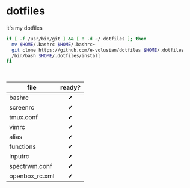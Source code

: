 # dotfiles
it's my dotfiles

```bash
if [ -f /usr/bin/git ] && [ ! -d ~/.dotfiles ]; then
  mv $HOME/.bashrc $HOME/.bashrc~
  git clone https://github.com/e-volusian/dotfiles $HOME/.dotfiles
  /bin/bash $HOME/.dotfiles/install
fi
```

<br>

| file              | ready?     |
|-------------------|:----------:|
|bashrc             |✔           |
|screenrc           |✔           |
|tmux.conf          |✔           |
|vimrc              |✔           |
|alias              |✔           |
|functions          |✔           |
|inputrc            |✔           |
|spectrwm.conf      |✔           |
|openbox_rc.xml     |✔           |
